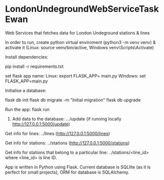 # LondonUndegroundWebServiceTaskEwan
Web Services that fetches data for London Undeground stations &amp; lines

In order to run, create python virtual enviroment  (python3 -m venv venv) & activate it (Linux: source venv/bin/active,  Windows venv\Scripts\Activate)

Install dependencies:

pip install -r requirements.txt

set flask app name: 
Linux: export FLASK_APP= main.py
Windows: set FLASK_APP=main.py

Initialise a database:

flask db init
flask db migrate -m "Initial migration"
flask db upgrade

Run the app:
flask run

1) Add data to the database:
.../update (if running locally http://127.0.0.1:5000/update)

Get info for lines:
../lines  (http://127.0.0.1:5000/lines)

Get info for stations:
../stations (http://127.0.0.1:5000/stations)

Get info for stations that belong to a particular line:
../stations/<line_id>   where <line_id> is line ID.


App is written in Python using Flask. Current database is SQLlite (as it is perfect for small projects), ORM for database is SQLAlchemy. 

